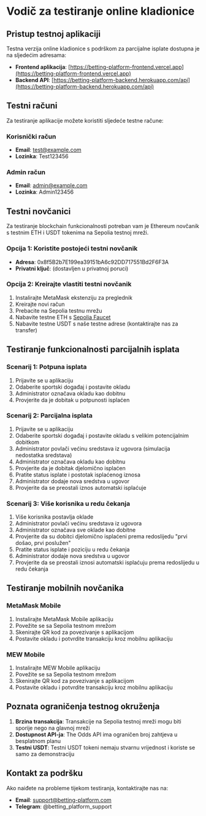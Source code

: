 # Vodič za testiranje online kladionice

## Pristup testnoj aplikaciji

Testna verzija online kladionice s podrškom za parcijalne isplate dostupna je na sljedećim adresama:

- **Frontend aplikacija**: [https://betting-platform-frontend.vercel.app](https://betting-platform-frontend.vercel.app)
- **Backend API**: [https://betting-platform-backend.herokuapp.com/api](https://betting-platform-backend.herokuapp.com/api)

## Testni računi

Za testiranje aplikacije možete koristiti sljedeće testne račune:

### Korisnički račun
- **Email**: test@example.com
- **Lozinka**: Test123456

### Admin račun
- **Email**: admin@example.com
- **Lozinka**: Admin123456

## Testni novčanici

Za testiranje blockchain funkcionalnosti potreban vam je Ethereum novčanik s testnim ETH i USDT tokenima na Sepolia testnoj mreži.

### Opcija 1: Koristite postojeći testni novčanik
- **Adresa**: 0x8f5B2b7E199ea39151bA6c92DD717551Bd2F6F3A
- **Privatni ključ**: (dostavljen u privatnoj poruci)

### Opcija 2: Kreirajte vlastiti testni novčanik
1. Instalirajte MetaMask ekstenziju za preglednik
2. Kreirajte novi račun
3. Prebacite na Sepolia testnu mrežu
4. Nabavite testne ETH s [Sepolia Faucet](https://sepoliafaucet.com/)
5. Nabavite testne USDT s naše testne adrese (kontaktirajte nas za transfer)

## Testiranje funkcionalnosti parcijalnih isplata

### Scenarij 1: Potpuna isplata
1. Prijavite se u aplikaciju
2. Odaberite sportski događaj i postavite okladu
3. Administrator označava okladu kao dobitnu
4. Provjerite da je dobitak u potpunosti isplaćen

### Scenarij 2: Parcijalna isplata
1. Prijavite se u aplikaciju
2. Odaberite sportski događaj i postavite okladu s velikim potencijalnim dobitkom
3. Administrator povlači većinu sredstava iz ugovora (simulacija nedostatka sredstava)
4. Administrator označava okladu kao dobitnu
5. Provjerite da je dobitak djelomično isplaćen
6. Pratite status isplate i postotak isplaćenog iznosa
7. Administrator dodaje nova sredstva u ugovor
8. Provjerite da se preostali iznos automatski isplaćuje

### Scenarij 3: Više korisnika u redu čekanja
1. Više korisnika postavlja oklade
2. Administrator povlači većinu sredstava iz ugovora
3. Administrator označava sve oklade kao dobitne
4. Provjerite da su dobitci djelomično isplaćeni prema redoslijedu "prvi došao, prvi poslužen"
5. Pratite status isplate i poziciju u redu čekanja
6. Administrator dodaje nova sredstva u ugovor
7. Provjerite da se preostali iznosi automatski isplaćuju prema redoslijedu u redu čekanja

## Testiranje mobilnih novčanika

### MetaMask Mobile
1. Instalirajte MetaMask Mobile aplikaciju
2. Povežite se sa Sepolia testnom mrežom
3. Skenirajte QR kod za povezivanje s aplikacijom
4. Postavite okladu i potvrdite transakciju kroz mobilnu aplikaciju

### MEW Mobile
1. Instalirajte MEW Mobile aplikaciju
2. Povežite se sa Sepolia testnom mrežom
3. Skenirajte QR kod za povezivanje s aplikacijom
4. Postavite okladu i potvrdite transakciju kroz mobilnu aplikaciju

## Poznata ograničenja testnog okruženja

1. **Brzina transakcija**: Transakcije na Sepolia testnoj mreži mogu biti sporije nego na glavnoj mreži
2. **Dostupnost API-ja**: The Odds API ima ograničen broj zahtjeva u besplatnom planu
3. **Testni USDT**: Testni USDT tokeni nemaju stvarnu vrijednost i koriste se samo za demonstraciju

## Kontakt za podršku

Ako naiđete na probleme tijekom testiranja, kontaktirajte nas na:
- **Email**: support@betting-platform.com
- **Telegram**: @betting_platform_support
